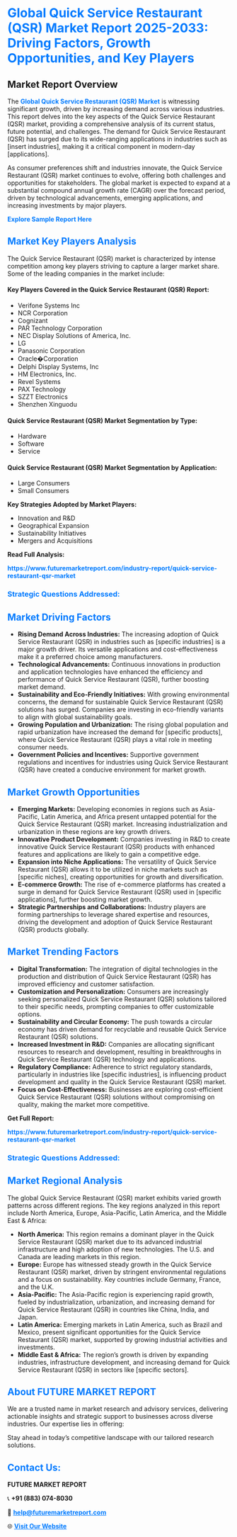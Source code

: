 <h1 style="color: #007BFF;">Global Quick Service Restaurant (QSR) Market Report 2025-2033: Driving Factors, Growth Opportunities, and Key Players</h1>

<section id="overview">
<h2>Market Report Overview</h2>
<p>The <a href="https://www.futuremarketreport.com/industry-report/quick-service-restaurant-qsr-market" style="color: #007BFF; text-decoration: none;"><strong>Global Quick Service Restaurant (QSR) Market</strong></a> is witnessing significant growth, driven by increasing demand across various industries. This report delves into the key aspects of the Quick Service Restaurant (QSR) market, providing a comprehensive analysis of its current status, future potential, and challenges. The demand for Quick Service Restaurant (QSR) has surged due to its wide-ranging applications in industries such as [insert industries], making it a critical component in modern-day [applications].</p>
<p>As consumer preferences shift and industries innovate, the Quick Service Restaurant (QSR) market continues to evolve, offering both challenges and opportunities for stakeholders. The global market is expected to expand at a substantial compound annual growth rate (CAGR) over the forecast period, driven by technological advancements, emerging applications, and increasing investments by major players.</p>
</section>

<section id="overview">
<p><a href="https://www.futuremarketreport.com/request-sample/reportId=104890" style="color: #007BFF; text-decoration: none;"><strong>Explore Sample Report Here</strong></a></p>
</section>

<section id="key-players">
<h2 style="color: #007BFF;">Market Key Players Analysis</h2>
<p>The Quick Service Restaurant (QSR) market is characterized by intense competition among key players striving to capture a larger market share. Some of the leading companies in the market include:</p>
<h4>Key Players Covered in the Quick Service Restaurant (QSR) Report:</h4>
<ul><li>Verifone Systems Inc</li><li>NCR Corporation</li><li>Cognizant</li><li>PAR Technology Corporation</li><li>NEC Display Solutions of America, Inc.</li><li>LG</li><li>Panasonic Corporation</li><li>Oracle�Corporation</li><li>Delphi Display Systems, Inc</li><li>HM Electronics, Inc.</li><li>Revel Systems</li><li>PAX Technology</li><li>SZZT Electronics</li><li>Shenzhen Xinguodu</li></ul>
<h4>Quick Service Restaurant (QSR) Market Segmentation by Type:</h4>
<ul><li>Hardware</li><li>Software</li><li>Service</li></ul>

<h4>Quick Service Restaurant (QSR) Market Segmentation by Application:</h4>
<ul><li>Large Consumers</li><li>Small Consumers</li></ul>
<p><strong>Key Strategies Adopted by Market Players:</strong></p>
<ul>
<li>Innovation and R&D</li>
<li>Geographical Expansion</li>
<li>Sustainability Initiatives</li>
<li>Mergers and Acquisitions</li>
</ul>
</section>

<section>
<p><strong>Read Full Analysis: </strong></p><a href="https://www.futuremarketreport.com/industry-report/quick-service-restaurant-qsr-market" style="color: #007BFF; text-decoration: none;"><strong>https://www.futuremarketreport.com/industry-report/quick-service-restaurant-qsr-market</strong></a>
<h3 style="color: #007BFF;">Strategic Questions Addressed:</h3>
</section>

<section id="driving-factors">
<h2 style="color: #007BFF;">Market Driving Factors</h2>
<ul>
<li><strong>Rising Demand Across Industries:</strong> The increasing adoption of Quick Service Restaurant (QSR) in industries such as [specific industries] is a major growth driver. Its versatile applications and cost-effectiveness make it a preferred choice among manufacturers.</li>
<li><strong>Technological Advancements:</strong> Continuous innovations in production and application technologies have enhanced the efficiency and performance of Quick Service Restaurant (QSR), further boosting market demand.</li>
<li><strong>Sustainability and Eco-Friendly Initiatives:</strong> With growing environmental concerns, the demand for sustainable Quick Service Restaurant (QSR) solutions has surged. Companies are investing in eco-friendly variants to align with global sustainability goals.</li>
<li><strong>Growing Population and Urbanization:</strong> The rising global population and rapid urbanization have increased the demand for [specific products], where Quick Service Restaurant (QSR) plays a vital role in meeting consumer needs.</li>
<li><strong>Government Policies and Incentives:</strong> Supportive government regulations and incentives for industries using Quick Service Restaurant (QSR) have created a conducive environment for market growth.</li>
</ul>
</section>

<section id="growth-opportunities">
<h2 style="color: #007BFF;">Market Growth Opportunities</h2>
<ul>
<li><strong>Emerging Markets:</strong> Developing economies in regions such as Asia-Pacific, Latin America, and Africa present untapped potential for the Quick Service Restaurant (QSR) market. Increasing industrialization and urbanization in these regions are key growth drivers.</li>
<li><strong>Innovative Product Development:</strong> Companies investing in R&D to create innovative Quick Service Restaurant (QSR) products with enhanced features and applications are likely to gain a competitive edge.</li>
<li><strong>Expansion into Niche Applications:</strong> The versatility of Quick Service Restaurant (QSR) allows it to be utilized in niche markets such as [specific niches], creating opportunities for growth and diversification.</li>
<li><strong>E-commerce Growth:</strong> The rise of e-commerce platforms has created a surge in demand for Quick Service Restaurant (QSR) used in [specific applications], further boosting market growth.</li>
<li><strong>Strategic Partnerships and Collaborations:</strong> Industry players are forming partnerships to leverage shared expertise and resources, driving the development and adoption of Quick Service Restaurant (QSR) products globally.</li>
</ul>
</section>

<section id="trending-factors">
<h2 style="color: #007BFF;">Market Trending Factors</h2>
<ul>
<li><strong>Digital Transformation:</strong> The integration of digital technologies in the production and distribution of Quick Service Restaurant (QSR) has improved efficiency and customer satisfaction.</li>
<li><strong>Customization and Personalization:</strong> Consumers are increasingly seeking personalized Quick Service Restaurant (QSR) solutions tailored to their specific needs, prompting companies to offer customizable options.</li>
<li><strong>Sustainability and Circular Economy:</strong> The push towards a circular economy has driven demand for recyclable and reusable Quick Service Restaurant (QSR) solutions.</li>
<li><strong>Increased Investment in R&D:</strong> Companies are allocating significant resources to research and development, resulting in breakthroughs in Quick Service Restaurant (QSR) technology and applications.</li>
<li><strong>Regulatory Compliance:</strong> Adherence to strict regulatory standards, particularly in industries like [specific industries], is influencing product development and quality in the Quick Service Restaurant (QSR) market.</li>
<li><strong>Focus on Cost-Effectiveness:</strong> Businesses are exploring cost-efficient Quick Service Restaurant (QSR) solutions without compromising on quality, making the market more competitive.</li>
</ul>
</section>

<section>
<p><strong>Get Full Report: </strong></p><a href="https://www.futuremarketreport.com/industry-report/quick-service-restaurant-qsr-market" style="color: #007BFF; text-decoration: none;"><strong>https://www.futuremarketreport.com/industry-report/quick-service-restaurant-qsr-market</strong></a>
<h3 style="color: #007BFF;">Strategic Questions Addressed:</h3>
</section>


<section id="regional-analysis">
<h2 style="color: #007BFF;">Market Regional Analysis</h2>
<p>The global Quick Service Restaurant (QSR) market exhibits varied growth patterns across different regions. The key regions analyzed in this report include North America, Europe, Asia-Pacific, Latin America, and the Middle East & Africa:</p>
<ul>
<li><strong>North America:</strong> This region remains a dominant player in the Quick Service Restaurant (QSR) market due to its advanced industrial infrastructure and high adoption of new technologies. The U.S. and Canada are leading markets in this region.</li>
<li><strong>Europe:</strong> Europe has witnessed steady growth in the Quick Service Restaurant (QSR) market, driven by stringent environmental regulations and a focus on sustainability. Key countries include Germany, France, and the U.K.</li>
<li><strong>Asia-Pacific:</strong> The Asia-Pacific region is experiencing rapid growth, fueled by industrialization, urbanization, and increasing demand for Quick Service Restaurant (QSR) in countries like China, India, and Japan.</li>
<li><strong>Latin America:</strong> Emerging markets in Latin America, such as Brazil and Mexico, present significant opportunities for the Quick Service Restaurant (QSR) market, supported by growing industrial activities and investments.</li>
<li><strong>Middle East & Africa:</strong> The region’s growth is driven by expanding industries, infrastructure development, and increasing demand for Quick Service Restaurant (QSR) in sectors like [specific sectors].</li>
</ul>
</section>

<footer>
<h2 style="color: #007BFF;">About FUTURE MARKET REPORT</h2>
<p>We are a trusted name in market research and advisory services, delivering actionable insights and strategic support to businesses across diverse industries. Our expertise lies in offering:</p>

<p>Stay ahead in today’s competitive landscape with our tailored research solutions.</p>

<h2 style="color: #007BFF;">Contact Us:</h2>
<p><strong>FUTURE MARKET REPORT</strong></p>
<p>📞 <strong>+91 (883) 074-8030</strong></p>
<p>📧 <strong><a href="mailto:help@futuremarketreport.com" style="color: #007BFF;">help@futuremarketreport.com</a></strong></p>
<p>🌐 <strong><a href="https://www.futuremarketreport.com/" style="color: #007BFF;">Visit Our Website</a></strong></p>
</footer>